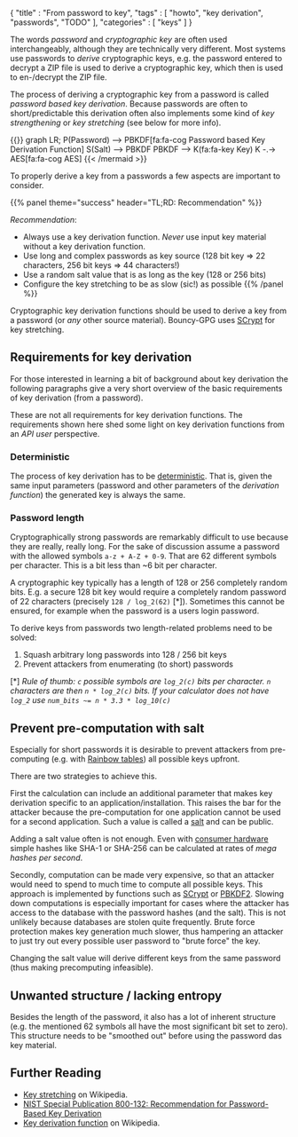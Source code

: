 {
"title" : "From password to key",
"tags" : [
    "howto",
    "key derivation",
    "passwords",
    "TODO"
],
"categories" : [
    "keys"
]
}

The words _password_ and _cryptographic key_ are often used interchangeably, although they are technically very different.
Most systems use passwords to _derive_ cryptographic keys, e.g. the password entered to decrypt a ZIP file is used to derive  a cryptographic key, which then is used to en-/decrypt the ZIP file.

The process of deriving  a cryptographic key from a password is called _password based key derivation_. Because passwords are often to short/predictable this derivation often also implements some kind of _key strengthening_ or _key stretching_ (see below for more info).

{{<mermaid align="left">}}
graph LR;
    P(Password) --> PBKDF[fa:fa-cog Password based Key Derivation Function]
    S(Salt) --> PBKDF
    PBKDF --> K(fa:fa-key Key)
    K -.-> AES[fa:fa-cog AES]
{{< /mermaid >}}

To properly derive a key from a passwords a few aspects are important to consider. 


{{% panel theme="success" header="TL;RD: Recommendation" %}}

*Recommendation*:

* Always use a key derivation function. _Never_ use input key material without a key derivation function.
* Use long and complex passwords as key source (128 bit key => 22 characters, 256 bit keys => 44 characters!)
* Use a random salt value that is as long as the key (128 or 256 bits)
* Configure the key stretching to be as slow (sic!) as possible 
{{% /panel %}}

Cryptographic key derivation functions should be used to derive a key from a password (or _any_ other source material).
Bouncy-GPG uses [SCrypt](https://en.wikipedia.org/wiki/Scrypt)  for key stretching.

## Requirements for key derivation

For those interested in learning a bit of background about key derivation the following paragraphs give a very short overview of the basic requirements of key derivation (from a password).

These are not all requirements for key derivation functions. The requirements shown here shed some light on key derivation  functions from an _API user_ perspective.

### Deterministic

The process of key derivation has to be [deterministic](https://en.wikipedia.org/wiki/Deterministic_system). That is, given the same input parameters (password and other parameters of the _derivation function_) the generated key is always the same.

### Password length
Cryptographically strong passwords are remarkably difficult to use because they are really, really long.
For the sake of discussion assume a password with the allowed symbols `a-z + A-Z + 0-9`. That are 62 different symbols per character. This is a bit less than ~6 bit per character.

A cryptographic key typically has a length of 128 or 256 completely random bits. E.g. a secure 128 bit key would require a completely random password of 22 characters (precisely `128 / log_2(62)` [*]). Sometimes this cannot be ensured, for example when the password is a users login password.

To derive keys from passwords two length-related problems need to be solved:

1. Squash arbitrary long passwords into 128 / 256 bit keys
2. Prevent attackers from enumerating (to short) passwords

[*] _Rule of thumb: `c` possible symbols are `log_2(c)` bits per character. `n` characters are then `n * log_2(c)` bits.  If your calculator does not have `log_2` use `num_bits ~= n * 3.3 * log_10(c)`_

## Prevent pre-computation with salt

Especially for short passwords it is desirable to prevent attackers from pre-computing (e.g. with [Rainbow tables](https://en.wikipedia.org/wiki/Rainbow_table))
all possible keys upfront.

There are two strategies to achieve this.

First the calculation can include an additional parameter that makes key derivation specific to an application/installation.
This raises the bar for the attacker because the pre-computation for one application cannot be used for a second application.
Such a value is called a [salt](https://en.wikipedia.org/wiki/Salt_%28cryptography%29) and can be public.

Adding a salt value often is not enough. Even with [consumer hardware](http://cynosureprime.blogspot.de/2017/08/320-million-hashes-exposed.html) simple hashes like SHA-1 or SHA-256 can be calculated at rates of _mega hashes per second_.

Secondly, computation can be made very expensive, so that an attacker would need to spend to much time to compute all possible keys.
This approach is implemented by functions such as  [SCrypt](https://en.wikipedia.org/wiki/Scrypt) or [PBKDF2](https://tools.ietf.org/html/rfc2898).
Slowing down computations is especially important for cases where the attacker has access to the database with the password hashes (and the salt). This is not unlikely because databases are stolen quite frequently.
Brute force protection makes key generation much slower, thus hampering an attacker to just try out every possible user password to "brute force" the key.

Changing the salt value will derive different keys from the same password (thus making  precomputing infeasible).

## Unwanted structure / lacking entropy

Besides the length of the password, it also has a lot of inherent structure (e.g. the mentioned 62 symbols all have the most significant bit set to zero). This structure needs to be "smoothed out" before using the password das key material.

## Further Reading
* [Key stretching](https://en.wikipedia.org/wiki/Key_stretching) on Wikipedia.
* [NIST Special Publication 800-132: Recommendation for Password-Based Key Derivation](http://nvlpubs.nist.gov/nistpubs/Legacy/SP/nistspecialpublication800-132.pdf)
* [Key derivation function](https://en.wikipedia.org/wiki/Key_derivation_function) on Wikipedia.
